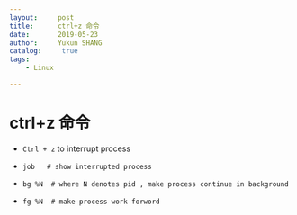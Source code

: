 ```yaml
---
layout:     post
title:      ctrl+z 命令
date:       2019-05-23
author:     Yukun SHANG
catalog: 	 true
tags:
    - Linux

---
```


# ctrl+z 命令



* `Ctrl + z` to interrupt process

* ```shell
  job   # show interrupted process
  ```

* ```shell
  bg %N  # where N denotes pid , make process continue in background
  ```

* ```shell
  fg %N  # make process work forword
  ```

  

